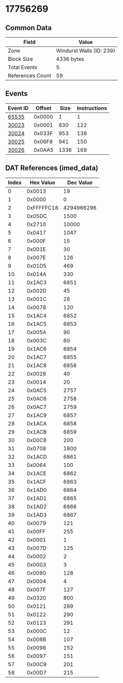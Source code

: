 # 17756269

## Common Data

| Field            | Value                    |
|------------------|--------------------------|
| Zone             | Windurst Walls (ID: 239) |
| Block Size       | 4336 bytes               |
| Total Events     | 5                        |
| References Count | 59                       |

## Events

| Event ID            | Offset   |   Size |   Instructions |
|---------------------|----------|--------|----------------|
| [65535](./65535.md) | 0x0000   |      1 |              1 |
| [30023](./30023.md) | 0x0001   |    830 |            122 |
| [30024](./30024.md) | 0x033F   |    953 |            138 |
| [30025](./30025.md) | 0x06F8   |    941 |            150 |
| [30026](./30026.md) | 0x0AA5   |   1336 |            169 |

## DAT References (imed_data)

|   Index | Hex Value   |   Dec Value |
|---------|-------------|-------------|
|       0 | 0x0013      |          19 |
|       1 | 0x0000      |           0 |
|       2 | 0xFFFFFC18  |  4294966296 |
|       3 | 0x05DC      |        1500 |
|       4 | 0x2710      |       10000 |
|       5 | 0x0417      |        1047 |
|       6 | 0x000F      |          15 |
|       7 | 0x001E      |          30 |
|       8 | 0x007E      |         126 |
|       9 | 0x01D5      |         469 |
|      10 | 0x014A      |         330 |
|      11 | 0x1AC3      |        6851 |
|      12 | 0x002D      |          45 |
|      13 | 0x001C      |          28 |
|      14 | 0x0078      |         120 |
|      15 | 0x1AC4      |        6852 |
|      16 | 0x1AC5      |        6853 |
|      17 | 0x005A      |          90 |
|      18 | 0x003C      |          60 |
|      19 | 0x1AC6      |        6854 |
|      20 | 0x1AC7      |        6855 |
|      21 | 0x1AC8      |        6856 |
|      22 | 0x0028      |          40 |
|      23 | 0x0014      |          20 |
|      24 | 0x0AC5      |        2757 |
|      25 | 0x0AC6      |        2758 |
|      26 | 0x0AC7      |        2759 |
|      27 | 0x1AC9      |        6857 |
|      28 | 0x1ACA      |        6858 |
|      29 | 0x1ACB      |        6859 |
|      30 | 0x00C8      |         200 |
|      31 | 0x0708      |        1800 |
|      32 | 0x1ACD      |        6861 |
|      33 | 0x0064      |         100 |
|      34 | 0x1ACE      |        6862 |
|      35 | 0x1ACF      |        6863 |
|      36 | 0x1AD0      |        6864 |
|      37 | 0x1AD1      |        6865 |
|      38 | 0x1AD2      |        6866 |
|      39 | 0x1AD3      |        6867 |
|      40 | 0x0079      |         121 |
|      41 | 0x00FF      |         255 |
|      42 | 0x0001      |           1 |
|      43 | 0x007D      |         125 |
|      44 | 0x0002      |           2 |
|      45 | 0x0003      |           3 |
|      46 | 0x0080      |         128 |
|      47 | 0x0004      |           4 |
|      48 | 0x007F      |         127 |
|      49 | 0x0320      |         800 |
|      50 | 0x0121      |         289 |
|      51 | 0x0122      |         290 |
|      52 | 0x0123      |         291 |
|      53 | 0x000C      |          12 |
|      54 | 0x006B      |         107 |
|      55 | 0x0098      |         152 |
|      56 | 0x0097      |         151 |
|      57 | 0x00C9      |         201 |
|      58 | 0x00D7      |         215 |
